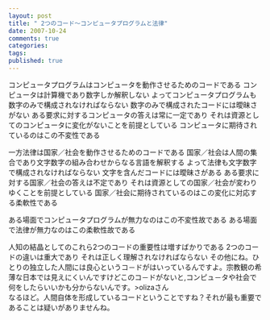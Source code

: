 ```yaml
---
layout: post
title: " 2つのコード～コンピュータプログラムと法律"
date: 2007-10-24
comments: true
categories:
tags:
published: true
---
```



コンピュータプログラムはコンピュータを動作させるためのコードである
コンピュータは計算機であり数字しか解釈しない
よってコンピュータプログラムも数字のみで構成されなければならない
数字のみで構成されたコードには曖昧さがない
ある要求に対するコンピュータの答えは常に一定であり
それは資源としてのコンピュータに変化がないことを前提としている
コンピュータに期待されているのはこの不変性である

一方法律は国家／社会を動作させるためのコードである
国家／社会は人間の集合であり文字数字の組み合わせからなる言語を解釈する
よって法律も文字数字で構成されなければならない
文字を含んだコードには曖昧さがある
ある要求に対する国家／社会の答えは不定であり
それは資源としての国家／社会が変わりゆくことを前提としている
国家／社会に期待されているのはこの変化に対応する柔軟性である

ある場面でコンピュータプログラムが無力なのはこの不変性故である
ある場面で法律が無力なのはこの柔軟性故である

人知の結晶としてのこれら2つのコードの重要性は増すばかりである
2つのコードの違いは重大であり
それは正しく理解されなければならない
その他にね。ひとりの独立した人間には良心というコ－ドがはいっているんですよ。宗教観の希薄な日本では見えにくいんですけどこのコ－ドがないと,コンピュ－タや社会で何をしたらいいかも分からないんです。>olizaさん<br>なるほど。人間自体を形成しているコードということですね？それが最も重要であることは疑いがありませんね。
